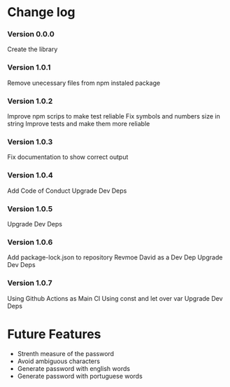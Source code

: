 Change log
=========

### Version 0.0.0

Create the library

### Version 1.0.1

Remove unecessary files from npm instaled package

### Version 1.0.2

Improve npm scrips to make test reliable
Fix symbols and numbers size in string
Improve tests and make them more reliable

### Version 1.0.3

Fix documentation to show correct output

### Version 1.0.4

Add Code of Conduct
Upgrade Dev Deps

### Version 1.0.5

Upgrade Dev Deps

### Version 1.0.6

Add package-lock.json to repository
Revmoe David as a Dev Dep
Upgrade Dev Deps

### Version 1.0.7

Using Github Actions as Main CI
Using const and let over var
Upgrade Dev Deps

Future Features
=========

- Strenth measure of the password
- Avoid ambiguous characters
- Generate password with english words
- Generate password with portuguese words
